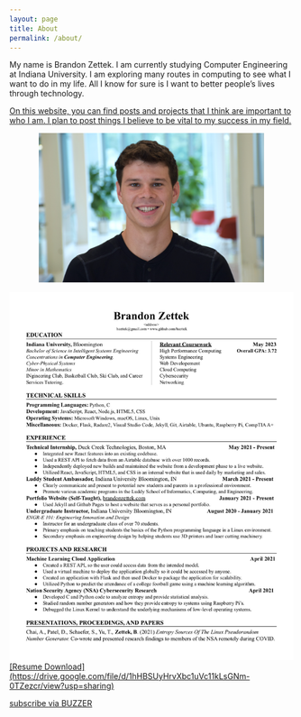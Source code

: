 ```yaml
---
layout: page
title: About
permalink: /about/
---
```


My name is Brandon Zettek. I am currently studying Computer Engineering at Indiana University. I am exploring many routes in computing to see what I want to do in my life. All I know for sure is I want to better people’s lives through technology.
<a href="/assets/brandonzettekresumeO.pdf" download>

On this website, you can find posts and projects that I think are important to who I am. I plan to post things I believe to be vital to my success in my field.
<p></p>
<div style="text-align: center">
  <img src="/assets/Brandon-Zettek.jpg" width="400" height="265" class="center" />
  <p></p>
  <img src="/assets/brandonzettekresumeO.jpg"/>
</div>
[Resume Download](https://drive.google.com/file/d/1hHBSUyHrvXbc1uVc11kLsGNm-0TZezcr/view?usp=sharing)
<p></p>
<p class="rss-subscribe">subscribe <a href="https://youtu.be/WulADN3Snnw">via BUZZER</a></p></div>
